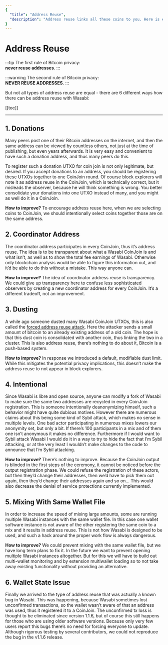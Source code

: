 ```yaml
---
{
  "title": "Address Reuse",
  "description": "Address reuse links all these coins to you. Here is explained why it is important to use a new address for every transaction. This is the Wasabi documentation, an archive of knowledge about the open-source, non-custodial and privacy-focused Bitcoin wallet for desktop."
}
---
```


# Address Reuse

:::tip
The first rule of Bitcoin privacy: </br>
**never reuse addresses**.
:::

:::warning
The second rule of Bitcoin privacy: </br>
**NEVER REUSE ADDRESSES**.
:::

But not all types of address reuse are equal - there are 6 different ways how there can be address reuse with Wasabi:

[[toc]]

---

## 1. Donations

Many peers post one of their Bitcoin addresses on the internet, and then the same address can be viewed by countless others, not just at the time of publishing, but even years afterwards. 
It is very easy and convenient to have such a donation address, and thus many peers do this.

To register such a donation UTXO for coin join is not only legitimate, but desired. 
If you accept donations to an address, you should be registering these UTXOs together to one CoinJoin round. 
Of course block explorers will note it as address reuse in the CoinJoin, which is technically correct, but it misleads the observer, because he will think something is wrong. 
You better consolidate your donations into one UTXO instead of many, and you might as well do it in a CoinJoin.

**How to improve?** 
To encourage address reuse here, when we are selecting coins to CoinJoin, we should intentionally select coins together those are on the same address.

## 2. Coordinator Address

The coordinator address participates in every CoinJoin, thus it’s address reuse.
The idea is to be transparent about what a Wasabi CoinJoin is and what isn’t, as well as to show the total fee earnings of Wasabi.
Otherwise only blockchain analysis would be able to figure this information out, and it’d be able to do this without a mistake. 
This way anyone can.

**How to improve?**
The idea of coordinator address reuse is transparency. 
We could give up transparency here to confuse less sophisticated observers by creating a new coordinator address for every CoinJoin. 
It’s a different tradeoff, not an improvement.

## 3. Dusting

A while ago someone dusted many Wasabi CoinJoin UTXOs, this is also called the [forced address reuse attack](https://en.bitcoin.it/Privacy#Forced_address_reuse).
Here the attacker sends a small amount of bitcoin to an already existing address of a old coin.
The hope is that this dust coin is consolidated with another coin, thus linking the two in a cluster.
This is also address reuse, there’s nothing to do about it, Bitcoin is a push-based system.

**How to improve?**
In response we introduced a default, modifiable dust limit. 
While this mitigates the potential privacy implications, this doesn’t make the address reuse to not appear in block explorers.

## 4. Intentional

Since Wasabi is libre and open source, anyone can modify a fork of Wasabi to make sure the same two addresses are recycled in every CoinJoin registration. 
This is someone intentionally deanonymizing himself, such a behavior might have quite dubious motives. 
However there are numerous claims about this being some kind of Sybil attack, which makes no sense in multiple levels. 
One bad actor participating in numerous mixes lowers our anonymity set, but only a bit. 
If there’s 100 participants in a mix and of them one isn’t anonymous it makes no difference. 
Furthermore if I would want to Sybil attack Wasabi I would do it in a way to try to hide the fact that I’m Sybil attacking, or at the very least I wouldn’t make changes to the code to announce that I’m Sybil attacking.

**How to improve?** 
There’s nothing to improve.
Because the CoinJoin output is blinded in the first steps of the ceremony, it cannot be noticed before the output registration phase.
We could refuse the registration of these actors, but then they’d change their addresses, then we’d have to pick them out again, then they’d change their addresses again and so on…
This would also decrease the denial of service protections currently implemented.

## 5. Mixing With Same Wallet File

In order to increase the speed of mixing large amounts, some are running multiple Wasabi instances with the same wallet file. 
In this case one wallet software instance is not aware of the other registering the same coin to a mix and it results in address reuse.
This is not how Wasabi is designed to be used, and such a hack around the proper work flow is always dangerous.

**How to improve?**
We could prevent mixing with the same wallet file, but we have long term plans to fix it. 
In the future we want to prevent opening multiple Wasabi instances altogether. 
But for this we will have to build out multi-wallet monitoring and by extension multiwallet loading so to not take away existing functionality without providing an alternative.

## 6. Wallet State Issue

Finally we arrived to the type of address reuse that was actually a known bug in Wasabi. 
This was happening, because Wasabi sometimes lost unconfirmed transactions, so the wallet wasn’t aware of that an address was used, thus it registered it to a CoinJoin.
The unconfirmed tx loss is thought to be eliminated since version 1.1.6, but of course this still happens for those who are using older software versions.
Because only very few users report this bugs there’s no need for forcing everyone to update.
Although rigorous testing by several contributors, we could not reproduce the bug in the v1.1.6 release.
